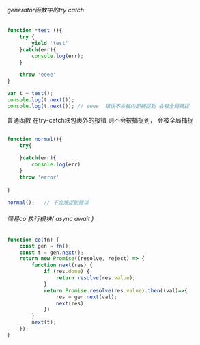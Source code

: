 ###### generator函数中的try catch

```javascript
function *test (){
    try {
        yield 'test'
    }catch(err){
        console.log(err);
    }

    throw 'eeee'
}

var t = test();
console.log(t.next());
console.log(t.next()); // eeee  错误不会被内部捕捉到 会被全局捕捉
```

普通函数 在try-catch块包裹外的报错 则不会被捕捉到， 会被全局捕捉
```javascript

function normal(){
    try{
        
    }catch(err){
        console.log(err)
    }
    throw 'error'
    
}

normal();   // 不会捕捉到错误
```
###### 简易co 执行模块( async await  )

```javascript
function co(fn) {
    const gen = fn();
    const t = gen.next();
    return new Promise((resolve, reject) => {
        function next(res) {
            if (res.done) {
                return resolve(res.value);
            }
            return Promise.resolve(res.value).then((val)=>{
                res = gen.next(val);
                next(res);
            })
        }
        next(t);
    });
}
```